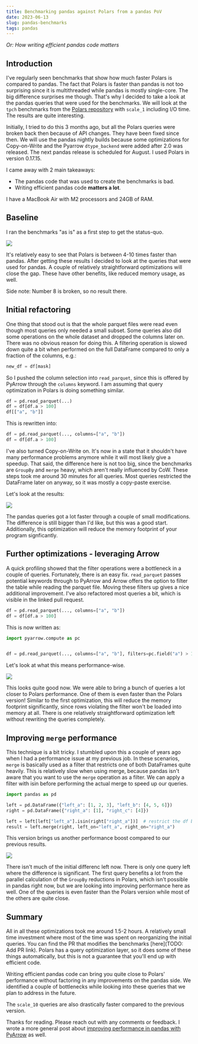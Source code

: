 ```yaml
---
title: Benchmarking pandas against Polars from a pandas PoV
date: 2023-06-13
slug: pandas-benchmarks
tags: pandas
---
```


_Or: How writing efficient pandas code matters_

## Introduction

I've regularly seen benchmarks that show how much faster Polars is compared to pandas. The fact
that Polars is faster than pandas is not too surprising since it is multithreaded while pandas is
mostly single-core. The big difference surprises me though. That's why I decided to take a look at
the pandas queries that were used for the benchmarks. We will look at the ``tpch`` benchmarks from
the [Polars repository](https://github.com/pola-rs/tpch) with ``scale_1`` including I/O time. 
The results are quite interesting.

Initially, I tried to do this 3 months ago, but all the Polars queries were broken back then because
of API changes. They have been fixed since then. We will use the pandas nightly builds because some 
optimizations for Copy-on-Write and the Pyarrow ``dtype_backend`` were added after 2.0 was released.
The next pandas release is scheduled for August. I used Polars in version 0.17.15.

I came away with 2 main takeaways:

- The pandas code that was used to create the benchmarks is bad.
- Writing efficient pandas code __matters a lot__.

I have a MacBook Air with M2 processors and 24GB of RAM.

## Baseline

I ran the benchmarks "as is" as a first step to get the status-quo.

![](../images/pandas_benchmark/baseline.png)

It's relatively easy to see that Polars is between 4-10 times faster than pandas. After getting 
these results I decided to look at the queries that were used for pandas. A couple of relatively
straightforward optimizations will close the gap. These have other benefits, like reduced memory 
usage, as well.

Side note: Number 8 is broken, so no result there.

## Initial refactoring

One thing that stood out is that the whole parquet files were read even though
most queries only needed a small subset. Some queries also did some operations on
the whole dataset and dropped the columns later on. There was no obvious reason for doing
this. A filtering operation is slowed down quite a bit when performed on the full DataFrame compared
to only a fraction of the columns, e.g.:

```python
new_df = df[mask]
```

So I pushed the column selection into ``read_parquet``, since this is offered by PyArrow
through the ``columns`` keyword. I am assuming that query optimization in Polars is doing something
similar. 

```python
df = pd.read_parquet(...)
df = df[df.a > 100]
df[["a", "b"]]
```

This is rewritten into:

```python
df = pd.read_parquet(..., columns=["a", "b"])
df = df[df.a > 100]
```


I've also turned Copy-on-Write on. It's now in a state
that it shouldn't have many performance problems anymore while it will most likely
give a speedup. That said, the difference here is not too big, since the benchmarks are ``GroupBy`` 
and ``merge`` heavy, which aren't really influenced by CoW. These steps took me around 30 minutes 
for all queries. Most queries restricted the DataFrame later on anyway, so it was mostly a 
copy-paste exercise.

Let's look at the results:

![](../images/pandas_benchmark/first_optimization.png)

The pandas queries got a lot faster through a couple of small modifications. The difference is still
bigger than I'd like, but this was a good start. Additionally, this optimization will reduce the
memory footprint of your program signficantly.

## Further optimizations - leveraging Arrow

A quick profiling showed that the filter operations were a bottleneck in a couple of queries. 
Fortunately, there is an easy fix. ``read_parquet`` passes potential keywords through to PyArrow and
Arrow offers the option to filter the table while reading the parquet file. Moving these filters up 
gives a nice additional improvement. I've also refactored most queries a bit, which is visible in
the linked pull request.

```python
df = pd.read_parquet(..., columns=["a", "b"])
df = df[df.a > 100]
```

This is now written as:

```python
import pyarrow.compute as pc


df = pd.read_parquet(..., columns=["a", "b"], filters=pc.field("a") > 100)
```

Let's look at what this means performance-wise.

![](../images/pandas_benchmark/second_optimization.png)

This looks quite good now. We were able to bring a bunch of queries a lot closer
to Polars performance. One of them is even faster than the Polars version! Similar to the first
optimization, this will reduce the memory footprint significantly, since rows violating the
filter won't be loaded into memory at all. There is one relatively 
straightforward optimization left without rewriting the queries completely. 

## Improving ``merge`` performance

This technique is a bit tricky. I stumbled upon this a couple of years ago when I had a performance
issue at my previous job. In these scenarios, ``merge`` is basically used as a filter that restricts
one of both DataFrames quite heavily. This is relatively slow when using merge, because pandas
isn't aware that you want to use the ``merge`` operation as a filter. We can apply a filter
with isin before performing the actual merge to speed up our queries.

```python
import pandas as pd

left = pd.DataFrame({"left_a": [1, 2, 3], "left_b": [4, 5, 6]})
right = pd.DataFrame({"right_a": [1], "right_c": [4]})

left = left[left["left_a"].isin(right["right_a"])]  # restrict the df beforehand
result = left.merge(right, left_on="left_a", right_on="right_a")
```

This version brings us another performance boost compared to our previous results.

![](../images/pandas_benchmark/final_optimization.png)

There isn't much of the initial differenc left now. There is only
one query left where the difference is significant. The first
query benefits a lot from the parallel calculation of the ``GroupBy`` reductions
in Polars, which isn't possible in pandas right now, but we are looking into
improving performance here as well. One of the queries is even
faster than the Polars version while most of the others are quite close. 

## Summary

All in all these optimizations took me around 1.5-2 hours. A relatively small time investment where most
of the time was spent on reorganizing the initial queries. You can find the PR that modifies the 
benchmarks [here](TODO: Add PR link). Polars has a query optimization layer, so it does some of
these things automatically, but this is not a guarantee that you'll end up with efficient code. 

Writing efficient pandas code can bring you quite close to Polars' performance without factoring in
any improvements on the pandas side. We identified a couple of bottlenecks while looking into these
queries that we plan to address in the future. 

The ``scale_10`` queries are also drastically faster compared to the previous
version.

Thanks for reading. Please reach out with any comments or feedback. I wrote a more general post about
[improving performance in pandas with PyArrow](https://towardsdatascience.com/utilizing-pyarrow-to-improve-pandas-and-dask-workflows-2891d3d96d2b) 
as well.
